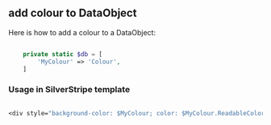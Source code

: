 ## add colour to DataObject

Here is how to add a colour to a DataObject:

```php

    private static $db = [
        'MyColour' => 'Colour',
    ]

```
### Usage in SilverStripe template

```ss

<div style="background-color: $MyColour; color: $MyColour.ReadableColor" style="$MyColour.CssClass">

```




